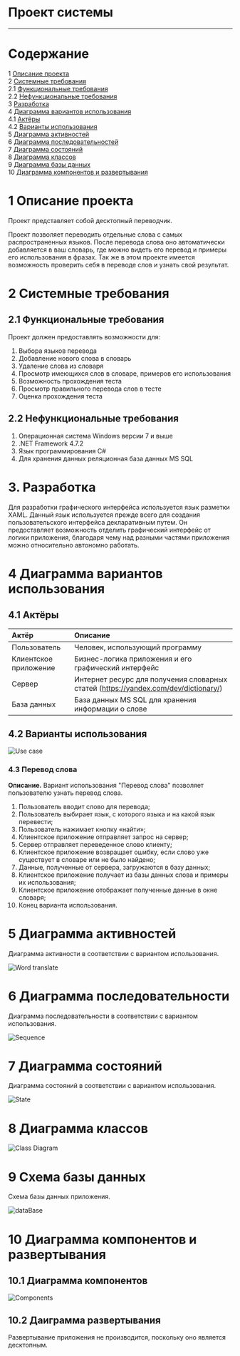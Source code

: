 ﻿# Проект системы 
---

# Содержание
1  [Описание проекта](#description)  
2  [Системные требования](#system_requirements)  
  2.1 [Функциональные требования](#function)  
  2.2 [Нефункциональные требования](#non-function)  
3 [Разработка](#development)   
4 [Диаграмма вариантов использования](#use_case)  
  4.1 [Актёры](#actors)  
  4.2 [Варианты использования](#use_case_diagram)  
5 [Диаграмма активностей](#activity)  
6 [Диаграмма последовательностей](#sequence)  
7 [Диаграмма состояний](#state)  
8 [Диаграмма классов](#classes)  
9 [Диаграмма базы данных](#database)  
10 [Диаграмма компонентов и развертывания](#components)  

# 1 Описание проекта 

<a name="description"/>

Проект представляет собой десктопный переводчик.

Проект позволяет переводить отдельные слова с самых распространенных языков. После перевода слова оно автоматически добавляется в ваш словарь, где можно видеть его перевод и примеры его использования в фразах. Так же в этом проекте имеется возможность проверить себя в переводе слов и узнать свой результат.

# 2 Системные требования

<a name="system_requirements"/>

<a name="function"/>

## 2.1 Функциональные требования
Проект должен предоставлять возможности для:
1. Выбора языков перевода
2. Добавление нового слова в словарь
3. Удаление слова из словаря
4. Просмотр имеющихся слов в словаре, примеров его использования
5. Возможность прохождения теста
6. Просмотр правильного перевода слов в тесте
7. Оценка прохождения теста

<a name="non-function"/>

## 2.2 Нефункциональные требования
1. Операционная система Windows версии 7 и выше
2. .NET Framework 4.7.2
3. Язык программирования С#
4. Для хранения данных реляционная база данных MS SQL

# 3. Разработка 

<a name="development"/>

Для разработки графического интерфейса используется язык разметки XAML. Данный язык используется прежде всего для создания пользовательского интерфейса декларативным путем. Он предоставляет возможность отделить графический интерфейс от логики приложения, благодаря чему над разными частями приложения можно относительно автономно работать.

# 4 Диаграмма вариантов использования

<a name="use_case"/>

## 4.1 Актёры 

<a name="actors"/>

| Актёр | Описание |
|:--|:--|
| Пользователь | Человек, использующий программу |
| Клиентское приложение	| Бизнес-логика приложения и его графический интерфейс |
| Сервер | Интернет ресурс для получения словарных статей (https://yandex.com/dev/dictionary/) |
| База данных | База данных MS SQL для хранения информации о слове |

## 4.2 Варианты использования

<a name="use_case_diagram"/>

![Use case](https://user-images.githubusercontent.com/71378966/204787844-f55eb748-6123-4e1c-862e-084583ae803f.png)

### 4.3 Перевод слова

<a name="word_translate"/>

 **Описание.** Вариант использования "Перевод слова" позволяет пользователю узнать перевод слова.
 
1. Пользователь вводит слово для перевода;
2. Пользователь выбирает язык, с которого языка и на какой язык перевести;
3. Пользователь нажимает кнопку «найти»;
4. Клиентское приложение отправляет запрос на сервер;
5. Сервер отправляет переведенное слово клиенту;
6. Клиентское приложение возвращает ошибку, если слово уже существует в словаре или не было найдено;
7. Данные, полученные от сервера, загружаются в базу данных;
8. Клиентское приложение получает из базы данных слова и примеры их использования;
9. Клиентское приложение отображает полученные данные в окне словаря;
10. Конец варианта использования.

# 5 Диаграмма активностей

<a name="activity"/>


Диаграмма активности в соответствии с вариантом использования.

![Word translate](https://user-images.githubusercontent.com/71378966/204787788-b784e8c8-18ad-4e28-a9a7-02059acc56ff.png)

# 6 Диаграмма последовательности

<a name="sequence"/>


Диаграмма последовательности в соответствии с вариантом использования.

![Sequence](https://user-images.githubusercontent.com/71378966/204823063-91238077-b4df-4c5d-a527-6ee02f46ea8e.png)

# 7 Диаграмма состояний

<a name="state"/>


Диаграмма состояний в соответствии с вариантом использования.

![State](https://user-images.githubusercontent.com/71378966/204787914-b812ef49-fcff-4ffa-876a-017801681798.png)

# 8 Диаграмма классов

<a name="classes"/>

![Class Diagram](https://user-images.githubusercontent.com/74370361/204996780-472a4725-7026-42be-b75e-f77703c516c5.png)

# 9 Схема базы данных

<a name="database"/>

Схема базы данных приложения.

![dataBase](https://user-images.githubusercontent.com/71378966/204807197-0b456b55-09fd-4e8c-80cf-7af7b5d74a2e.png)

# 10 Диаграмма компонентов и развертывания

<a name="components"/>

## 10.1 Диаграмма компонентов

![Components](https://user-images.githubusercontent.com/71378966/204794579-b54b9390-a023-4a75-b175-e907862d3e5b.png)

## 10.2 Даиграмма развертывания

Развертывание приложения не производится, поскольку оно является десктопным.

